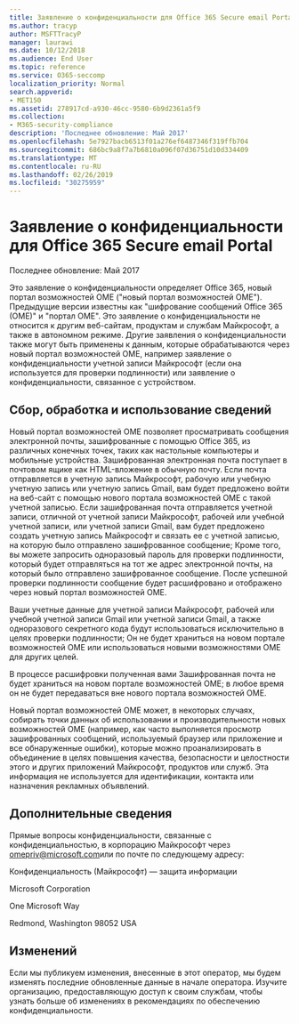 ```yaml
---
title: Заявление о конфиденциальности для Office 365 Secure email Portal
ms.author: tracyp
author: MSFTTracyP
manager: laurawi
ms.date: 10/12/2018
ms.audience: End User
ms.topic: reference
ms.service: O365-seccomp
localization_priority: Normal
search.appverid:
- MET150
ms.assetid: 278917cd-a930-46cc-9580-6b9d2361a5f9
ms.collection:
- M365-security-compliance
description: 'Последнее обновление: Май 2017'
ms.openlocfilehash: 5e7927bacb6513f01a276ef6487346f319ffb704
ms.sourcegitcommit: 686bc9a8f7a7b6810a096f07d36751d10d334409
ms.translationtype: MT
ms.contentlocale: ru-RU
ms.lasthandoff: 02/26/2019
ms.locfileid: "30275959"
---
```

# <a name="privacy-statement-for-office-365-secure-email-portal"></a>Заявление о конфиденциальности для Office 365 Secure email Portal

Последнее обновление: Май 2017
  
Это заявление о конфиденциальности определяет Office 365, новый портал возможностей OME ("новый портал возможностей OME"). Предыдущие версии известны как "шифрование сообщений Office 365 (OME)" и "портал OME". Это заявление о конфиденциальности не относится к другим веб-сайтам, продуктам и службам Майкрософт, а также в автономном режиме. Другие заявления о конфиденциальности также могут быть применены к данным, которые обрабатываются через новый портал возможностей OME, например заявление о конфиденциальности учетной записи Майкрософт (если она используется для проверки подлинности) или заявление о конфиденциальности, связанное с устройством.
  
## <a name="collection-processing-and-use-of-your-information"></a>Сбор, обработка и использование сведений

Новый портал возможностей OME позволяет просматривать сообщения электронной почты, зашифрованные с помощью Office 365, из различных конечных точек, таких как настольные компьютеры и мобильные устройства. Зашифрованная электронная почта поступает в почтовом ящике как HTML-вложение в обычную почту. Если почта отправляется в учетную запись Майкрософт, рабочую или учебную учетную запись или учетную запись Gmail, вам будет предложено войти на веб-сайт с помощью нового портала возможностей OME с такой учетной записью. Если зашифрованная почта отправляется учетной записи, отличной от учетной записи Майкрософт, рабочей или учебной учетной записи, или учетной записи Gmail, вам будет предложено создать учетную запись Майкрософт и связать ее с учетной записью, на которую было отправлено зашифрованное сообщение; Кроме того, вы можете запросить одноразовый пароль для проверки подлинности, который будет отправляться на тот же адрес электронной почты, на который было отправлено зашифрованное сообщение. После успешной проверки подлинности сообщение будет расшифровано и отображено через новый портал возможностей OME.
  
Ваши учетные данные для учетной записи Майкрософт, рабочей или учебной учетной записи Gmail или учетной записи Gmail, а также одноразового секретного кода будут использоваться исключительно в целях проверки подлинности; Он не будет храниться на новом портале возможностей OME или использоваться новыми возможностями OME для других целей.
  
В процессе расшифровки полученная вами Зашифрованная почта не будет храниться на новом портале возможностей OME; в любое время он не будет передаваться вне нового портала возможностей OME.
  
Новый портал возможностей OME может, в некоторых случаях, собирать точки данных об использовании и производительности новых возможностей OME (например, как часто выполняется просмотр зашифрованных сообщений, используемый браузер или приложение и все обнаруженные ошибки), которые можно проанализировать в объединение в целях повышения качества, безопасности и целостности этого и других приложений Майкрософт, продуктов или служб. Эта информация не используется для идентификации, контакта или назначения рекламных объявлений.
  
## <a name="for-more-information"></a>Дополнительные сведения

Прямые вопросы конфиденциальности, связанные с конфиденциальностью, в корпорацию Майкрософт через [omepriv@microsoft.com](mailto:omepriv@microsoft.com)или по почте по следующему адресу:
  
Конфиденциальность (Майкрософт) — защита информации
  
Microsoft Corporation
  
One Microsoft Way
  
Redmond, Washington 98052 USA
  
## <a name="changes"></a>Изменений

Если мы публикуем изменения, внесенные в этот оператор, мы будем изменять последние обновленные данные в начале оператора. Изучите организацию, предоставляющую доступ к своим службам, чтобы узнать больше об изменениях в рекомендациях по обеспечению конфиденциальности.
  

